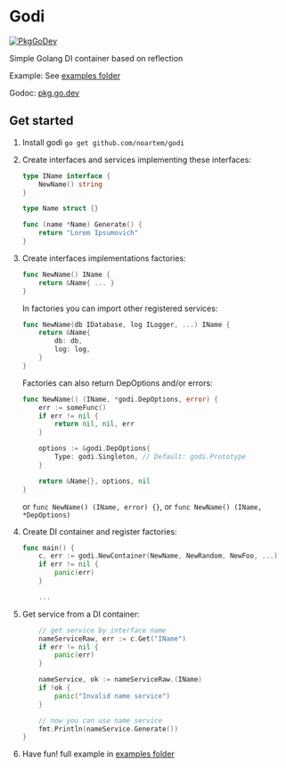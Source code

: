 # Godi

[![PkgGoDev](https://pkg.go.dev/badge/github.com/noartem/godi)](https://pkg.go.dev/github.com/noartem/godi)

Simple Golang DI container based on reflection

Example: See [examples folder](https://github.com/noartem/godi/tree/master/examples)

Godoc: [pkg.go.dev](https://pkg.go.dev/github.com/noartem/godi)

## Get started

1. Install godi `go get github.com/noartem/godi`
2. Create interfaces and services implementing these interfaces:

   ```go
   type IName interface {
       NewName() string
   }

   type Name struct {}

   func (name *Name) Generate() {
       return "Lorem Ipsumovich"
   }
   ```

3. Create interfaces implementations factories:

   ```go
   func NewName() IName {
       return &Name{ ... }
   }
   ```

   In factories you can import other registered services:

   ```go
   func NewName(db IDatabase, log ILogger, ...) IName {
       return &Name{
           db: db,
           log: log,
       }
   }
   ```

   Factories can also return DepOptions and/or errors:

   ```go
   func NewName() (IName, *godi.DepOptions, error) {
       err := someFunc()
       if err != nil {
           return nil, nil, err
       }

       options := &godi.DepOptions{
           Type: godi.Singleton, // Default: godi.Prototype
       }

       return &Name{}, options, nil
   }
   ```

   or `func NewName() (IName, error) {}`, or `func NewName() (IName, *DepOptions)`

4. Create DI container and register factories:

   ```go
   func main() {
       c, err := godi.NewContainer(NewName, NewRandom, NewFoo, ...)
       if err != nil {
           panic(err)
       }

       ...
   ```

5. Get service from a DI container:

   ```go
       // get service by interface name
       nameServiceRaw, err := c.Get("IName")
       if err != nil {
           panic(err)
       }

       nameService, ok := nameServiceRaw.(IName)
       if !ok {
           panic("Invalid name service")
       }

       // now you can use name service
       fmt.Println(nameService.Generate())
   }
   ```

6. Have fun! full example in [examples folder](https://github.com/noartem/godi/tree/master/examples)
